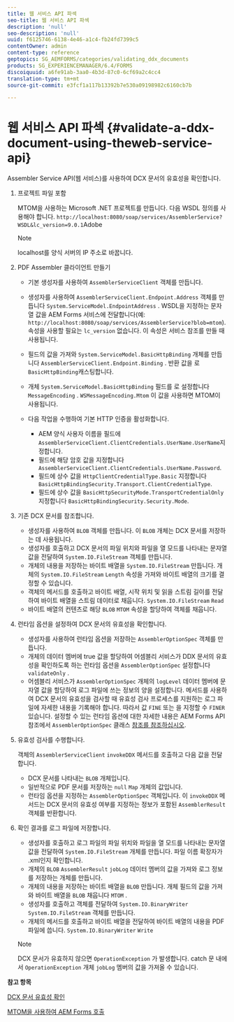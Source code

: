 ```yaml
---
title: 웹 서비스 API 파섹
seo-title: 웹 서비스 API 파섹
description: 'null'
seo-description: 'null'
uuid: f6125746-6138-4e46-a1c4-fb24fd7399c5
contentOwner: admin
content-type: reference
geptopics: SG_AEMFORMS/categories/validating_ddx_documents
products: SG_EXPERIENCEMANAGER/6.4/FORMS
discoiquuid: a6fe91ab-3aa0-4b3d-87c0-6cf69a2c4cc4
translation-type: tm+mt
source-git-commit: e3fcf1a117b13392b7e530a09198982c6160cb7b

---
```



# 웹 서비스 API 파섹 {#validate-a-ddx-document-using-theweb-service-api}

Assembler Service API(웹 서비스)를 사용하여 DCX 문서의 유효성을 확인합니다.

1. 프로젝트 파일 포함

   MTOM을 사용하는 Microsoft .NET 프로젝트를 만듭니다. 다음 WSDL 정의를 사용해야 합니다. `http://localhost:8080/soap/services/AssemblerService?WSDL&lc_version=9.0.1`Adobe

   >[!NOTE]
   >
   >localhost를 양식 서버의 IP 주소로 바꿉니다.

1. PDF Assembler 클라이언트 만들기

   * 기본 생성자를 사용하여 `AssemblerServiceClient` 객체를 만듭니다.
   * 생성자를 사용하여 `AssemblerServiceClient.Endpoint.Address` 객체를 만듭니다 `System.ServiceModel.EndpointAddress` . WSDL을 지정하는 문자열 값을 AEM Forms 서비스에 전달합니다(예: `http://localhost:8080/soap/services/AssemblerService?blob=mtom`). 속성을 사용할 필요는 `lc_version` 없습니다. 이 속성은 서비스 참조를 만들 때 사용됩니다.
   * 필드의 값을 가져와 `System.ServiceModel.BasicHttpBinding` 개체를 만듭니다 `AssemblerServiceClient.Endpoint.Binding` . 반환 값을 로 `BasicHttpBinding`캐스팅합니다.
   * 개체 `System.ServiceModel.BasicHttpBinding` 필드를 로 설정합니다 `MessageEncoding` . `WSMessageEncoding.Mtom` 이 값을 사용하면 MTOM이 사용됩니다.
   * 다음 작업을 수행하여 기본 HTTP 인증을 활성화합니다.

      * AEM 양식 사용자 이름을 필드에 `AssemblerServiceClient.ClientCredentials.UserName.UserName`지정합니다.
      * 필드에 해당 암호 값을 지정합니다 `AssemblerServiceClient.ClientCredentials.UserName.Password`.
      * 필드에 상수 값을 `HttpClientCredentialType.Basic` 지정합니다 `BasicHttpBindingSecurity.Transport.ClientCredentialType`.
      * 필드에 상수 값을 `BasicHttpSecurityMode.TransportCredentialOnly` 지정합니다 `BasicHttpBindingSecurity.Security.Mode`.

1. 기존 DCX 문서를 참조합니다.

   * 생성자를 사용하여 `BLOB` 객체를 만듭니다. 이 `BLOB` 개체는 DCX 문서를 저장하는 데 사용됩니다.
   * 생성자를 호출하고 DCX 문서의 파일 위치와 파일을 열 모드를 나타내는 문자열 값을 전달하여 `System.IO.FileStream` 객체를 만듭니다.
   * 개체의 내용을 저장하는 바이트 배열을 `System.IO.FileStream` 만듭니다. 개체의 `System.IO.FileStream` `Length` 속성을 가져와 바이트 배열의 크기를 결정할 수 있습니다.
   * 객체의 메서드를 호출하고 바이트 배열, 시작 위치 및 읽을 스트림 길이를 전달하여 바이트 배열을 스트림 데이터로 채웁니다. `System.IO.FileStream` `Read`
   * 바이트 배열의 컨텐츠로 해당 `BLOB` `MTOM` 속성을 할당하여 객체를 채웁니다.

1. 런타임 옵션을 설정하여 DCX 문서의 유효성을 확인합니다.

   * 생성자를 사용하여 런타임 옵션을 저장하는 `AssemblerOptionSpec` 객체를 만듭니다.
   * 개체의 데이터 멤버에 true 값을 할당하여 어셈블리 서비스가 DDX 문서의 유효성을 확인하도록 하는 런타임 옵션을 `AssemblerOptionSpec` 설정합니다 `validateOnly` .
   * 어셈블리 서비스가 `AssemblerOptionSpec` 개체의 `logLevel` 데이터 멤버에 문자열 값을 할당하여 로그 파일에 쓰는 정보의 양을 설정합니다. 메서드를 사용하여 DCX 문서의 유효성을 검사할 때 유효성 검사 프로세스를 지원하는 로그 파일에 자세한 내용을 기록해야 합니다. 따라서 값 `FINE` 또는 을 지정할 수 `FINER`있습니다. 설정할 수 있는 런타임 옵션에 대한 자세한 내용은 AEM Forms API 참조에서 `AssemblerOptionSpec` 클래스 [참조를 참조하십시오](https://www.adobe.com/go/learn_aemforms_javadocs_63_en).

1. 유효성 검사를 수행합니다.

   객체의 `AssemblerServiceClient` `invokeDDX` 메서드를 호출하고 다음 값을 전달합니다.

   * DCX 문서를 나타내는 `BLOB` 개체입니다.
   * 일반적으로 PDF 문서를 저장하는 `null` `Map` 개체의 값입니다.
   * 런타임 옵션을 지정하는 `AssemblerOptionSpec` 객체입니다.
   이 `invokeDDX` 메서드는 DCX 문서의 유효성 여부를 지정하는 정보가 포함된 `AssemblerResult` 객체를 반환합니다.

1. 확인 결과를 로그 파일에 저장합니다.

   * 생성자를 호출하고 로그 파일의 파일 위치와 파일을 열 모드를 나타내는 문자열 값을 전달하여 `System.IO.FileStream` 개체를 만듭니다. 파일 이름 확장자가 .xml인지 확인합니다.
   * 개체의 `BLOB` `AssemblerResult` `jobLog` 데이터 멤버의 값을 가져와 로그 정보를 저장하는 개체를 만듭니다.
   * 개체의 내용을 저장하는 바이트 배열을 `BLOB` 만듭니다. 개체 필드의 값을 가져와 바이트 배열을 `BLOB` 채웁니다 `MTOM` .
   * 생성자를 호출하고 객체를 전달하여 `System.IO.BinaryWriter` `System.IO.FileStream` 객체를 만듭니다.
   * 개체의 메서드를 호출하고 바이트 배열을 전달하여 바이트 배열의 내용을 PDF 파일에 씁니다. `System.IO.BinaryWriter` `Write`
   >[!NOTE]
   >
   >DCX 문서가 유효하지 않으면 `OperationException` 가 발생합니다. catch 문 내에서 `OperationException` 개체 `jobLog` 멤버의 값을 가져올 수 있습니다.

**참고 항목**

[DCX 문서 유효성 확인](/help/forms/developing/validating-ddx-documents.md#validating-ddx-documents)

[MTOM을 사용하여 AEM Forms 호출](/help/forms/developing/invoking-aem-forms-using-web.md#invoking-aem-forms-using-mtom)
